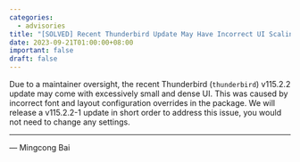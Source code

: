 ```yaml
---
categories:
  - advisories
title: "[SOLVED] Recent Thunderbird Update May Have Incorrect UI Scaling"
date: 2023-09-21T01:00:00+08:00
important: false
draft: false
---
```


Due to a maintainer oversight, the recent Thunderbird (`thunderbird`) v115.2.2 update may come with excessively small and dense UI. This was caused by incorrect font and layout configuration overrides in the package. We will release a v115.2.2-1 update in short order to address this issue, you would not need to change any settings.

---

— Mingcong Bai 
